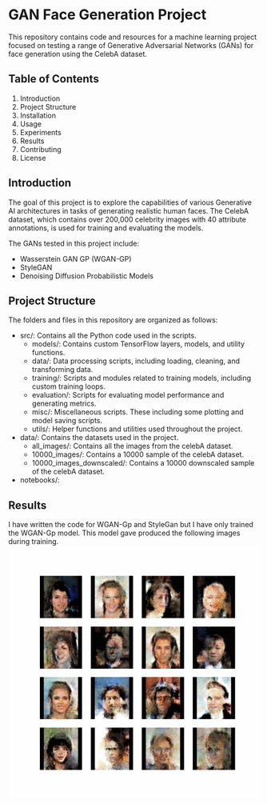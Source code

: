 # GAN Face Generation Project
This repository contains code and resources for a machine learning project focused on testing a range of Generative Adversarial Networks (GANs) for face generation using the CelebA dataset.

## Table of Contents
1. Introduction
2. Project Structure
3. Installation
4. Usage
5. Experiments
6. Results
7. Contributing
8. License

## Introduction
The goal of this project is to explore the capabilities of various Generative AI architectures in tasks of generating realistic human faces. The CelebA dataset, which contains over 200,000 celebrity images with 40 attribute annotations, is used for training and evaluating the models.

The GANs tested in this project include:
* Wasserstein GAN GP (WGAN-GP)
* StyleGAN
* Denoising Diffusion Probabilistic Models

## Project Structure
The folders and files in this repository are organized as follows:
* src/: Contains all the Python code used in the scripts.
    * models/: Contains custom TensorFlow layers, models, and utility functions.
    * data/: Data processing scripts, including loading, cleaning, and transforming data.
	* training/: Scripts and modules related to training models, including custom training loops.
	* evaluation/: Scripts for evaluating model performance and generating metrics.
    * misc/: Miscellaneous scripts. These including some plotting and model saving scripts. 
	* utils/: Helper functions and utilities used throughout the project.
* data/: Contains the datasets used in the project.
    * all_images/: Contains all the images from the celebA dataset.
	* 10000_images/: Contains a 10000 sample of the celebA dataset.
    * 10000_images_downscaled/: Contains a 10000 downscaled sample of the celebA dataset.
* notebooks/:

## Results
I have written the code for WGAN-Gp and StyleGan but I have only trained the WGAN-Gp model. This model gave produced the following images during training.
![Alt text](src\training_images\training_gifs\wgan_gp_training_gif.gif)
